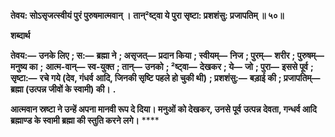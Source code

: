 **तेवय: सोऽसृजत्स्वीयं पुरं पुरुषमात्मवान् ।** **तान्²ष्ट्वा ये पुरा सृष्टा: प्रशशंसु: प्रजापतिम् ॥ ५०॥** 

**शब्दार्थ** 

**तेवय:—** **उनके लिए** **; स:—** **ब्रह्मा ने** **; असृजत्—** **प्रदान किया** **; स्वीयम्—** **निज** **; पुरम्—** **शरीर** **; पुरुषम्—** **मनुष्य का** **;** **आत्म-वान्—** **स्व-युक्त** **; तान्—** **उनको** **; ²ष्ट्वा—** **देखकर** **; ये—** **जो** **; पुरा—** **इससे पूर्व** **; सृष्टा:—** **रचे गये (देव, गंधर्व** **आदि, जिनकी सृष्टि पहले हो चुकी थी)** **; प्रशशंसु:—** **बड़ाई की** **; प्रजापतिम्—** **ब्रह्मा (उत्पन्न जीवों के स्वामी) की।** **.** 

**आत्मवान स्रष्टा ने उन्हें अपना मानवी रूप दे दिया। मनुओं को देखकर, उनसे पूर्व** **उत्पन्न देवता, गन्धर्व आदि ब्रह्माण्ड के स्वामी ब्रह्मा की स्तुति करने लगे।** **** 
